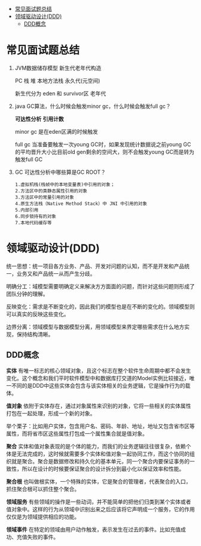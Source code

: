 - [常见面试题总结](#常见面试题总结)
- [领域驱动设计(DDD)](#领域驱动设计ddd)
  - [DDD概念](#ddd概念)

# 常见面试题总结

1. JVM数据储存模型 新生代老年代构造

    PC 栈 堆 本地方法栈 永久代(元空间) 

    新生代分为 eden 和 survivor区 老年代

2. java GC算法，什么时候会触发minor gc，什么时候会触发full gc？

    **可达性分析** **引用计数**

    minor gc 是在eden区满的时候触发

    full gc 当准备要触发一次young GC时，如果发现统计数据说之前young GC的平均晋升大小比目前old gen剩余的空间大，则不会触发young GC而是转为触发full GC

3. GC 可达性分析中哪些算是GC ROOT？

       1.虚拟机栈(栈帧中的本地变量表)中引用的对象；
       2.方法区中的类静态属性引用的对象
       3.方法区中的常量引用的对象
       4.原生方法栈（Native Method Stack）中 JNI 中引用的对象
       5.内部引用
       6.同步锁持有的对象
       7.本地代码缓存等

# 领域驱动设计(DDD)

统一思想：统一项目各方业务、产品、开发对问题的认知，而不是开发和产品统一，业务又和产品统一从而产生分歧。

明确分工：域模型需要明确定义来解决方方面面的问题，而针对这些问题则形成了团队分钟的理解。

反映变化：需求是不断变化的，因此我们的模型也是在不断的变化的。领域模型则可以真实的反映这些变化。

边界分离：领域模型与数据模型分离，用领域模型来界定哪些需求在什么地方实现，保持结构清晰。

## DDD概念

**实体**
有唯一标志的核心领域对象，且这个标志在整个软件生命周期中都不会发生变化。这个概念和我们平时软件模型中和数据库打交道的Model实例比较接近，唯一不同的是DDD中这些实体会包含与该实体相关的业务逻辑，它是操作行为的载体。

**值对象**
依附于实体存在，通过对象属性来识别的对象，它将一些相关的实体属性打包在一起处理，形成一个新的对象。

举个栗子：比如用户实体，包含用户名、密码、年龄、地址，地址又包含省市区等属性，而将省市区这些属性打包成一个属性集合就是值对象。

**聚合**
实体和值对象表现的是个体的能力，而我们的业务逻辑往往很复杂，依赖个体是无法完成的，这时候就需要多个实体和值对象一起协同工作，而这个协同的组织就是聚合。聚合是数据修改和持久化的基本单元，同一个聚合内要保证事务的一致性，所以在设计的时候要保证聚合的设计拆分到最小化以保证效率和性能。

**聚合根**
也叫做根实体，一个特殊的实体，它是聚合的管理者，代表聚合的入口，抓住聚合根可以抓住整个聚合。

**领域服务**
有些领域的操作是一些动词，并不能简单的把他们归类到某个实体或者值对象中。这样的行为从领域中识别出来之后应该将它声明成一个服务，它的作用仅仅是为领域提供相应的功能。

**领域事件**
在特定的领域由用户动作触发，表示发生在过去的事件。比如充值成功、充值失败的事件。
